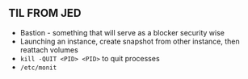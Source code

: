 ## TIL FROM JED

- Bastion - something that will serve as a blocker security wise
- Launching an instance, create snapshot from other instance, then reattach volumes
- `kill -QUIT <PID> <PID>` to quit processes
- `/etc/monit`

